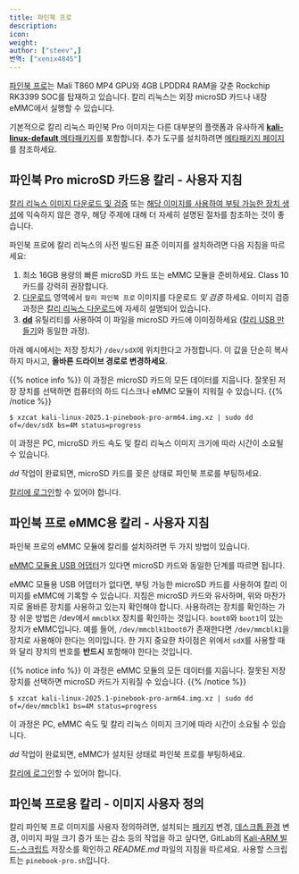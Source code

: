 ```yaml
---
title: 파인북 프로
description:
icon:
weight:
author: ["steev",]
번역: ["xenix4845"]
---
```


[파인북 프로](https://www.pine64.org/pinebook-pro/)는 Mali T860 MP4 GPU와 4GB LPDDR4 RAM을 갖춘 Rockchip RK3399 SOC를 탑재하고 있습니다. 칼리 리눅스는 외장 microSD 카드나 내장 eMMC에서 실행할 수 있습니다.

기본적으로 칼리 리눅스 파인북 Pro 이미지는 다른 대부분의 플랫폼과 유사하게 [**kali-linux-default** 메타패키지](/docs/general-use/metapackages/)를 포함합니다. 추가 도구를 설치하려면 [메타패키지 페이지](/docs/general-use/metapackages/)를 참조하세요.

## 파인북 Pro microSD 카드용 칼리 - 사용자 지침

[칼리 리눅스 이미지 다운로드 및 검증](/docs/introduction/download-official-kali-linux-images/) 또는 [해당 이미지를 사용하여 부팅 가능한 장치 생성](/docs/usb/live-usb-install-with-windows/)에 익숙하지 않은 경우, 해당 주제에 대해 더 자세히 설명된 절차를 참조하는 것이 좋습니다.

파인북 프로에 칼리 리눅스의 사전 빌드된 표준 이미지를 설치하려면 다음 지침을 따르세요:

1. 최소 16GB 용량의 빠른 microSD 카드 또는 eMMC 모듈을 준비하세요. Class 10 카드를 강력히 권장합니다.
2. [다운로드](/get-kali/) 영역에서 `칼리 파인북 프로` 이미지를 다운로드 _및 검증_ 하세요. 이미지 검증 과정은 [칼리 리눅스 다운로드](/docs/introduction/download-official-kali-linux-images/)에 자세히 설명되어 있습니다.
3. **[dd](https://manpages.debian.org/testing/coreutils/dd.1.en.html)** 유틸리티를 사용하여 이 파일을 microSD 카드에 이미징하세요 ([칼리 USB 만들기](/docs/usb/live-usb-install-with-windows/)와 동일한 과정).

아래 예시에서는 저장 장치가 `/dev/sdX`에 위치한다고 가정합니다. 이 값을 단순히 복사하지 마시고, **올바른 드라이브 경로로 변경하세요**.

{{% notice info %}}
이 과정은 microSD 카드의 모든 데이터를 지웁니다. 잘못된 저장 장치를 선택하면 컴퓨터의 하드 디스크나 eMMC 모듈이 지워질 수 있습니다.
{{% /notice %}}

```console
$ xzcat kali-linux-2025.1-pinebook-pro-arm64.img.xz | sudo dd of=/dev/sdX bs=4M status=progress
```

이 과정은 PC, microSD 카드 속도 및 칼리 리눅스 이미지 크기에 따라 시간이 소요될 수 있습니다.

_dd_ 작업이 완료되면, microSD 카드를 꽂은 상태로 파인북 프로를 부팅하세요.

[칼리에 로그인](/docs/introduction/default-credentials/)할 수 있어야 합니다.

## 파인북 프로 eMMC용 칼리 - 사용자 지침

파인북 프로의 eMMC 모듈에 칼리를 설치하려면 두 가지 방법이 있습니다.

[eMMC 모듈용 USB 어댑터](https://pine64.com/product/usb-adapter-for-emmc-module/?v=0446c16e2e66)가 있다면 microSD 카드와 동일한 단계를 따르면 됩니다.

eMMC 모듈용 USB 어댑터가 없다면, 부팅 가능한 microSD 카드를 사용하여 칼리 이미지를 eMMC에 기록할 수 있습니다. 지침은 microSD 카드와 유사하며, 위와 마찬가지로 올바른 장치를 사용하고 있는지 확인해야 합니다. 사용하려는 장치를 확인하는 가장 쉬운 방법은 /dev에서 `mmcblkX` 장치를 확인하는 것입니다. `boot0`와 `boot1`이 있는 장치가 eMMC입니다. 예를 들어, `/dev/mmcblk1boot0`가 존재한다면 `/dev/mmcblk1`을 장치로 사용해야 한다는 의미입니다. 한 가지 중요한 차이점은 위에서 `sdX`를 사용할 때와 달리 장치의 번호를 **반드시** 포함해야 한다는 것입니다.

{{% notice info %}}
이 과정은 eMMC 모듈의 모든 데이터를 지웁니다. 잘못된 저장 장치를 선택하면 microSD 카드가 지워질 수 있습니다.
{{% /notice %}}

```console
$ xzcat kali-linux-2025.1-pinebook-pro-arm64.img.xz | sudo dd of=/dev/mmcblk1 bs=4M status=progress
```

이 과정은 PC, eMMC 속도 및 칼리 리눅스 이미지 크기에 따라 시간이 소요될 수 있습니다.

_dd_ 작업이 완료되면, eMMC가 설치된 상태로 파인북 프로를 부팅하세요.

[칼리에 로그인](/docs/introduction/default-credentials/)할 수 있어야 합니다.

## 파인북 프로용 칼리 - 이미지 사용자 정의

칼리 파인북 프로 이미지를 사용자 정의하려면, 설치되는 [패키지](/docs/general-use/metapackages/) 변경, [데스크톱 환경](/docs/general-use/switching-desktop-environments/) 변경, 이미지 파일 크기 증가 또는 감소 등의 작업을 하고 싶다면, GitLab의 [Kali-ARM 빌드-스크립트](https://gitlab.com/kalilinux/build-scripts/kali-arm) 저장소를 확인하고 _README.md_ 파일의 지침을 따르세요. 사용할 스크립트는 `pinebook-pro.sh`입니다.
